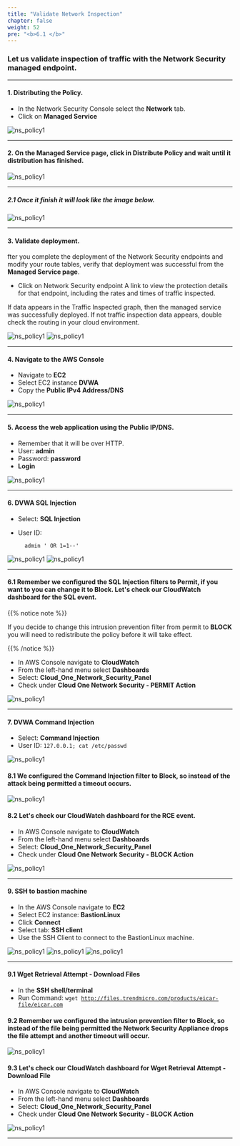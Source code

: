 ```yaml
---
title: "Validate Network Inspection"
chapter: false
weight: 52
pre: "<b>6.1 </b>"
---
```


### Let us validate inspection of traffic with the Network Security managed endpoint.

---

#### 1. Distributing the Policy.
- In the Network Security Console select the **Network** tab.
- Click on **Managed Service**

![ns_policy1](/images/deploy_protec_1.png)

---

#### 2. On the Managed Service page, click in **Distribute Policy** and wait until it distribution has finished.

![ns_policy1](/images/endpoint-distribute.png)

---

##### 2.1 Once it finish it will look like the image below.


![ns_policy1](/images/distro_policy_finish_endpoint.png)

--------

#### 3. Validate deployment.
fter you complete the deployment of the Network Security endpoints and modify your route tables, verify that deployment was successful from the **Managed Service page**.
- Click on Network Security endpoint A link to view the protection details for that endpoint, including the rates and times of traffic inspected. 

If data appears in the Traffic Inspected graph, then the managed service was successfully deployed. If not traffic inspection data appears, double check the routing in your cloud environment.

![ns_policy1](/images/endpoint_stats1.png)
![ns_policy1](/images/endpoint_stats2.png)

---

#### 4. Navigate to the AWS Console
- Navigate to **EC2**
- Select EC2 instance **DVWA** 
- Copy the **Public IPv4 Address/DNS**

![ns_policy1](/images/dvwa_ip.png)


---

#### 5. Access the web application using the Public IP/DNS. 
- Remember that it will be over HTTP. 
- User: **admin**
- Password: **password**
- **Login**

![ns_policy1](/images/dvwa_login.png)

---

#### 6. DVWA SQL Injection
- Select: **SQL Injection**
- User ID:

        admin ' OR 1=1--'

![ns_policy1](/images/sql_1.png)
![ns_policy1](/images/sql_2.png)

---

#### 6.1 Remember we configured the SQL Injection filters to **Permit**, if you want to you can change it to Block. Let's check our CloudWatch dashboard for the SQL event.

{{% notice note %}}
<p style='text-align: left;'>
If you decide to change this intrusion prevention filter from permit to <b>BLOCK</b> you will need to redistribute the policy before it will take effect.
</p>
{{% /notice %}}

- In AWS Console navigate to **CloudWatch**
- From the left-hand menu select **Dashboards**
- Select: **Cloud_One_Network_Security_Panel**
- Check under **Cloud One Network Security - PERMIT Action**

![ns_policy1](/images/cw_permit_sql.png)


---

#### 7. DVWA Command Injection 
- Select: **Command Injection**
- User ID: <code>127.0.0.1; cat /etc/passwd</code>

![ns_policy1](/images/rce_1.png)

#### 8.1 We configured the Command Injection filter to **Block**, so instead of the attack being permitted a timeout occurs. 

![ns_policy1](/images/timeout.png)

#### 8.2 Let's check our CloudWatch dashboard for the RCE event.
- In AWS Console navigate to **CloudWatch**
- From the left-hand menu select **Dashboards**
- Select: **Cloud_One_Network_Security_Panel**
- Check under **Cloud One Network Security - BLOCK Action**

![ns_policy1](/images/cw_block_rce.png)

---

#### 9. SSH to bastion machine 
- In the AWS Console navigate to **EC2**
- Select EC2 instance: **BastionLinux**
- Click **Connect**
- Select tab: **SSH client**
- Use the SSH Client to connect to the BastionLinux machine. 

![ns_policy1](/images/ec2_bastion.png)
![ns_policy1](/images/ssh_client.png)
![ns_policy1](/images/ssh_shell.png)

---

#### 9.1 Wget Retrieval Attempt - Download Files 
- In the **SSH shell/terminal**
- Run Command: <code>wget http://files.trendmicro.com/products/eicar-file/eicar.com</code>

#### 9.2 Remember we configured the intrusion prevention filter to **Block**, so instead of the file being permitted the Network Security Appliance drops the file attempt and another timeout will occur. 

![ns_policy1](/images/timeout_mfu.png)


#### 9.3 Let's check our CloudWatch dashboard for Wget Retrieval Attempt - Download File
- In AWS Console navigate to **CloudWatch**
- From the left-hand menu select **Dashboards**
- Select: **Cloud_One_Network_Security_Panel**
- Check under **Cloud One Network Security - BLOCK Action**

![ns_policy1](/images/cw_block_mfu.png)


-----
